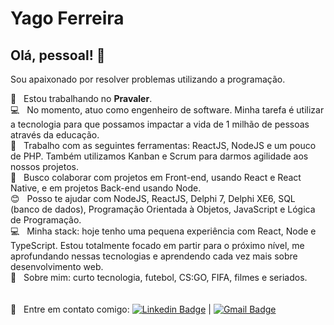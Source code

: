# Yago Ferreira

## Olá, pessoal! 👋
Sou apaixonado por resolver problemas utilizando a programação.

 :rocket:  &nbsp; Estou trabalhando no **Pravaler**.
 <br/> :computer:  &nbsp; No momento, atuo como engenheiro de software. Minha tarefa é utilizar a tecnologia para que possamos impactar a vida de 1 milhão de pessoas através da educação.
 <br/> :wrench:  &nbsp; Trabalho com as seguintes ferramentas: ReactJS, NodeJS e um pouco de PHP. Também utilizamos Kanban e Scrum para darmos agilidade aos nossos projetos.
 <br/> :purple_heart: &nbsp; Busco colaborar com projetos em Front-end, usando React e React Native, e em projetos Back-end usando Node.
 <br/> :blush: &nbsp; Posso te ajudar com NodeJS, ReactJS, Delphi 7, Delphi XE6, SQL (banco de dados), Programação Orientada à Objetos, JavaScript e Lógica de Programação.
 <br/> :computer: &nbsp; Minha stack: hoje tenho uma pequena experiência com React, Node e TypeScript. Estou totalmente focado em partir para o próximo nível, me aprofundando nessas tecnologias e aprendendo cada vez mais sobre desenvolvimento web.
 <br/> 💬  &nbsp; Sobre mim: curto tecnologia, futebol, CS:GO, FIFA, filmes e seriados.
 <br/>
 <br/>
 <br/> :email: &nbsp; Entre em contato comigo: [![Linkedin Badge](https://img.shields.io/badge/-YagoFerreira-blue?style=flat-square&logo=Linkedin&logoColor=white&link=https://www.linkedin.com/in/yago-ferreira-araujo/)](https://www.linkedin.com/in/yago-ferreira-araujo/) 
| 
[![Gmail Badge](https://img.shields.io/badge/-yagofdearaujo@gmail.com-c14438?style=flat-square&logo=Gmail&logoColor=white&link=mailto:yagofdearaujo@gmail.com)](mailto:yagofdearaujo@gmail.com)
